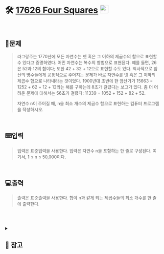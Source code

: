 <br>

# 🛠️ [17626 Four Squares](http://www.acmicpc.net/problem/17626) <img height="27px" width="27px" src="https://static.solved.ac/tier_small/8.svg"/>
<br>

## 📖문제
>라그랑주는 1770년에 모든 자연수는 넷 혹은 그 이하의 제곱수의 합으로 표현할 수 있다고 증명하였다. 어떤 자연수는 복수의 방법으로 표현된다. 예를 들면, 26은 52과 12의 합이다; 또한 42 + 32 + 12으로 표현할 수도 있다. 역사적으로 암산의 명수들에게 공통적으로 주어지는 문제가 바로 자연수를 넷 혹은 그 이하의 제곱수 합으로 나타내라는 것이었다. 1900년대 초반에 한 암산가가 15663 = 1252 + 62 + 12 + 12라는 해를 구하는데 8초가 걸렸다는 보고가 있다. 좀 더 어려운 문제에 대해서는 56초가 걸렸다: 11339 = 1052 + 152 + 82 + 52.
>
>자연수 n이 주어질 때, n을 최소 개수의 제곱수 합으로 표현하는 컴퓨터 프로그램을 작성하시오.

<br>

## ⌨️입력
>입력은 표준입력을 사용한다. 입력은 자연수 n을 포함하는 한 줄로 구성된다. 여기서, 1 ≤ n ≤ 50,000이다.

<br>

## 💻출력
>출력은 표준출력을 사용한다. 합이 n과 같게 되는 제곱수들의 최소 개수를 한 줄에 출력한다.

<br><br>

<details>
  
  <summary> 
  
  ## 🎈 참고
  </summary>
  <br>

>1. 모든 제곱 수를 배열에 저장 한 후
>2. (입력 받은 수) -= (입력 받은 수보다 작은 수 중 가장 큰 수) 반복
>3. 입력 받은 수가 0이 될 때 까지 반복  
>
>
 > ```
 >   107 = 10<sup>2</sup> + 4<sup>2</sup> + 1<sup>2</sup> + 1<sup>2</sup> + 1<sup>2</sup>
 >       -> 5
 >   107 = 9<sup>2</sup> + 5<sup>2</sup> + 1<sup>2</sup>
 >       -> 3
 >
 >   해당 되지 않는 수 등장...
 > ```

<br>

>동적계획법으로 1 ~ 50000 수에 대한 답 리스트 생성 후 리스트 <code>index</code>에 입력 값 대입 후 출력
>
>시간 초과...
  
</details>

<br><br>

